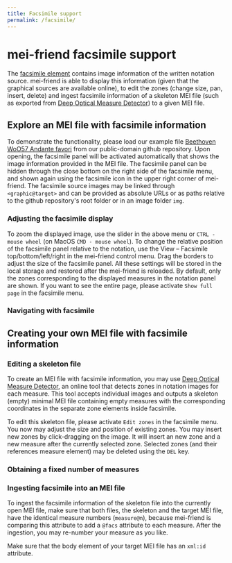```yaml
---
title: Facsimile support
permalink: /facsimile/
---
```


# mei-friend facsimile support

The [facsimile element](https://music-encoding.org/guidelines/v4/elements/facsimile) contains image information of the written notation source. mei-friend is able to display this information (given that the graphical sources are available online), to edit the zones (change size, pan, insert, delete) and ingest facsimile information of a skeleton MEI file (such as exported from [Deep Optical Measure Detector](https://measure-detector.edirom.de/)) to a given MEI file.

## Explore an MEI file with facsimile information
To demonstrate the functionality, please load our example file [Beethoven WoO57 Andante favori](https://mei-friend.mdw.ac.at/?notationOrientation=top&notationProportion=.6&facsimileOrientation=left&facsimileProportion=.45&breaks=line&file=https://raw.githubusercontent.com/trompamusic-encodings/Beethoven_Op76_BreitkopfHaertel/master/Beethoven_Op76-Breitkopf-Haertel.mei) from our public-domain github repository. Upon opening, the facsimile panel will be activated automatically that shows the image information provided in the MEI file. The facsimile panel can be hidden through the close bottom on the right side of the facsimile menu, and shown again using the facsimile icon in the upper right corner of mei-friend. The facsimile source images may be linked through `<graphic@target>` and can be provided as absolute URLs or as paths relative to the github repository's root folder or in an image folder `img`.

### Adjusting the facsimile display

To zoom the displayed image, use the slider in the above menu or `CTRL - mouse wheel` (on MacOS `CMD - mouse wheel`). To change the relative position of the facsimile panel relative to the notation, use the View – Facsimile top/bottom/left/right in the mei-friend control menu. Drag the borders to adjust the size of the facsimile panel. All these settings will be stored in the local storage and restored after the mei-friend is reloaded. By default, only the zones corresponding to the displayed measures in the notation panel are shown. If you want to see the entire page, please activate `Show full page` in the facsimile menu.
### Navigating with facsimile





## Creating your own MEI file with facsimile information

### Editing a skeleton file
To create an MEI file with facsimile information, you may use [Deep Optical Measure Detector](https://measure-detector.edirom.de/), an online tool that detects zones in notation images for each measure. This tool accepts individual images and outputs a skeleton (empty) minimal MEI file containing empty measures with the corresponding coordinates in the separate zone elements inside facsimile. 

To edit this skeleton file, please activate `Edit zones` in the facsimile menu. You now may adjust the size and position of existing zones. You may insert new zones by click-dragging on the image. It will insert an new zone and a new measure after the currently selected zone. Selected zones (and their references measure element) may be deleted using the `DEL` key.
### Obtaining a fixed number of measures

### Ingesting facsimile into an MEI file

To ingest the facsimile information of the skeleton file into the currently open MEI file, make sure that both files, the skeleton and the target MEI file, have the identical measure numbers (`measure@n`), because mei-friend is comparing this attribute to add a `@facs` attribute to each measure. After the ingestion, you may re-number your measure as you like. 

Make sure that the body element of your target MEI file has an `xml:id` attribute.


